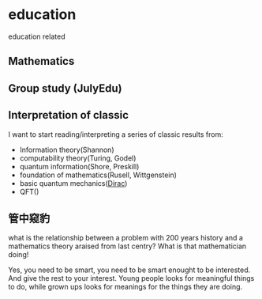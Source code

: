 # education
education related

## Mathematics

## Group study (JulyEdu)

## Interpretation of classic
I want to start reading/interpreting a series of classic results from: 
* Information theory(Shannon)
* computability theory(Turing, Godel)
* quantum information(Shore, Preskill)
* foundation of mathematics(Rusell, Wittgenstein)
* basic quantum mechanics([Dirac](http://digbib.ubka.uni-karlsruhe.de/volltexte/wasbleibt/57355817/57355817.pdf))
* QFT()

## 管中窥豹
what is the relationship between a problem with 200 years history and a mathematics theory araised from last centry?
What is that mathematician doing!

Yes, you need to be smart, you need to be smart enought to be interested. And give the rest to your interest.
Young people looks for meaningful things to do, while grown ups looks for meanings for the things they are doing.
